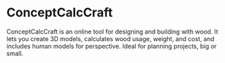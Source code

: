 # ConceptCalcCraft
ConceptCalcCraft is an online tool for designing and building with wood. It lets you create 3D models, calculates wood usage, weight, and cost, and includes human models for perspective. Ideal for planning projects, big or small.
